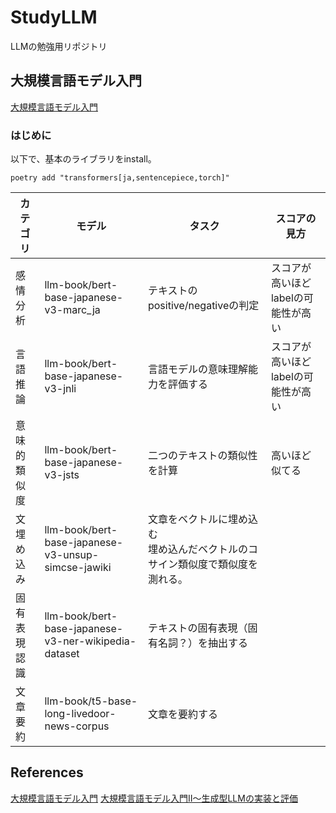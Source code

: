 # StudyLLM

LLMの勉強用リポジトリ

## 大規模言語モデル入門

[大規模言語モデル入門](https://amzn.asia/d/2ewzg0r)

### はじめに

以下で、基本のライブラリをinstall。

```shell
poetry add "transformers[ja,sentencepiece,torch]"
```

|カテゴリ|モデル|タスク|スコアの見方|
|---|---|---|---|
|感情分析|llm-book/bert-base-japanese-v3-marc_ja|テキストのpositive/negativeの判定|スコアが高いほどlabelの可能性が高い|
|言語推論|llm-book/bert-base-japanese-v3-jnli|言語モデルの意味理解能力を評価する|スコアが高いほどlabelの可能性が高い|
|意味的類似度|llm-book/bert-base-japanese-v3-jsts|二つのテキストの類似性を計算|高いほど似てる|
|文埋め込み|llm-book/bert-base-japanese-v3-unsup-simcse-jawiki|文章をベクトルに埋め込む<br>埋め込んだベクトルのコサイン類似度で類似度を測れる。||
|固有表現認識|llm-book/bert-base-japanese-v3-ner-wikipedia-dataset|テキストの固有表現（固有名詞？）を抽出する||
|文章要約|llm-book/t5-base-long-livedoor-news-corpus|文章を要約する||




## References

[大規模言語モデル入門](https://amzn.asia/d/2ewzg0r)
[大規模言語モデル入門Ⅱ〜生成型LLMの実装と評価](https://amzn.asia/d/coRwOc8)